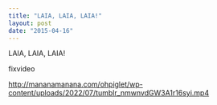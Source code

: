 ```yaml
---
title: "LAIA, LAIA, LAIA!"
layout: post
date: "2015-04-16"
---
```


LAIA, LAIA, LAIA!

fixvideo

http://mananamanana.com/ohpiglet/wp-content/uploads/2022/07/tumblr_nmwnvdGW3A1r16syi.mp4
